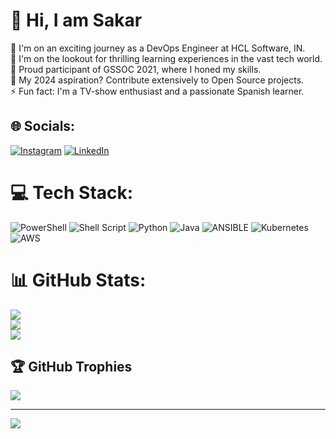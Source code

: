 # 💫 Hi, I am Sakar
🌱 I'm on an exciting journey as a DevOps Engineer at HCL Software, IN.<br>👯 I'm on the lookout for thrilling learning experiences in the vast tech world.<br>🔭 Proud participant of GSSOC 2021, where I honed my skills.<br>🥅 My 2024 aspiration? Contribute extensively to Open Source projects.<br>⚡ Fun fact: I'm a TV-show enthusiast and a passionate Spanish learner.


## 🌐 Socials:
[![Instagram](https://img.shields.io/badge/Instagram-%23E4405F.svg?logo=Instagram&logoColor=white)](https://instagram.com/_m_sakar_) [![LinkedIn](https://img.shields.io/badge/LinkedIn-%230077B5.svg?logo=linkedin&logoColor=white)](https://www.linkedin.com/in/sakar-mehra-73066a7b/) 

# 💻 Tech Stack:
![PowerShell](https://img.shields.io/badge/PowerShell-%235391FE.svg?style=plastic&logo=powershell&logoColor=white) ![Shell Script](https://img.shields.io/badge/shell_script-%23121011.svg?style=plastic&logo=gnu-bash&logoColor=white) ![Python](https://img.shields.io/badge/python-3670A0?style=plastic&logo=python&logoColor=ffdd54) ![Java](https://img.shields.io/badge/java-%23ED8B00.svg?style=plastic&logo=openjdk&logoColor=white) ![ANSIBLE](https://img.shields.io/badge/ansible-%231A1918.svg?style=plastic&logo=ansible&logoColor=white) ![Kubernetes](https://img.shields.io/badge/kubernetes-%23326ce5.svg?style=plastic&logo=kubernetes&logoColor=white) ![AWS](https://img.shields.io/badge/AWS-%23FF9900.svg?style=plastic&logo=amazon-aws&logoColor=white)
# 📊 GitHub Stats:
![](https://github-readme-stats.vercel.app/api?username=sakar97&theme=merko&hide_border=true&include_all_commits=false&count_private=false)<br/>
![](https://github-readme-streak-stats.herokuapp.com/?user=sakar97&theme=merko&hide_border=true)<br/>
![](https://github-readme-stats.vercel.app/api/top-langs/?username=sakar97&theme=merko&hide_border=true&include_all_commits=false&count_private=false&layout=compact)

## 🏆 GitHub Trophies
![](https://github-profile-trophy.vercel.app/?username=sakar97&theme=radical&no-frame=true&no-bg=false&margin-w=4)

---
[![](https://visitcount.itsvg.in/api?id=sakar97&icon=5&color=0)](https://visitcount.itsvg.in)

<!-- Proudly created with GPRM ( https://gprm.itsvg.in ) -->
